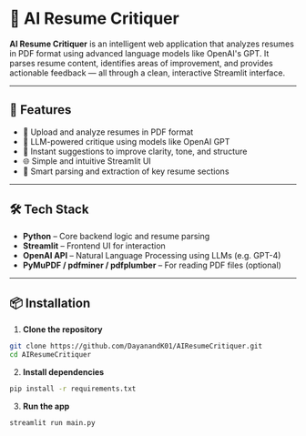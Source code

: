 # 🧠 AI Resume Critiquer

**AI Resume Critiquer** is an intelligent web application that analyzes resumes in PDF format using advanced language models like OpenAI's GPT. It parses resume content, identifies areas of improvement, and provides actionable feedback — all through a clean, interactive Streamlit interface.

---

## 🚀 Features

- 📄 Upload and analyze resumes in PDF format
- 🤖 LLM-powered critique using models like OpenAI GPT
- 💬 Instant suggestions to improve clarity, tone, and structure
- 🌐 Simple and intuitive Streamlit UI
- 🧠 Smart parsing and extraction of key resume sections

---

## 🛠 Tech Stack

- **Python** – Core backend logic and resume parsing
- **Streamlit** – Frontend UI for interaction
- **OpenAI API** – Natural Language Processing using LLMs (e.g. GPT-4)
- **PyMuPDF / pdfminer / pdfplumber** – For reading PDF files (optional)

---

## 📦 Installation

1. **Clone the repository**
```bash
git clone https://github.com/DayanandK01/AIResumeCritiquer.git
cd AIResumeCritiquer
```

2. **Install dependencies**
```bash
pip install -r requirements.txt
```

3. **Run the app**
```bash
streamlit run main.py
```

